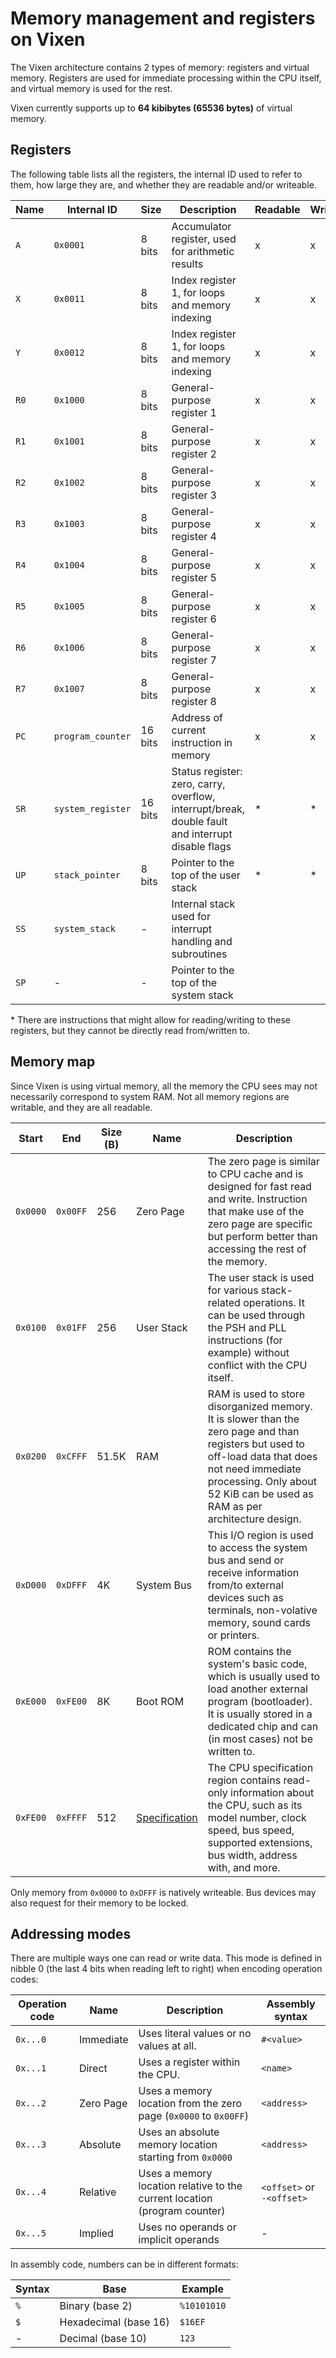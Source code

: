 # Memory management and registers on Vixen

The Vixen architecture contains 2 types of memory: registers and virtual memory. Registers are used for immediate processing within the CPU itself, and virtual memory is used for the rest.

Vixen currently supports up to **64 kibibytes (65536 bytes)** of virtual memory.

## Registers

The following table lists all the registers, the internal ID used to refer to them, how large they are, and whether they are readable and/or writeable.

| Name | Internal ID       | Size    | Description                                                                                       | Readable | Writable |
|------|-------------------|---------|---------------------------------------------------------------------------------------------------|----------|----------|
| `A`  | `0x0001`          | 8 bits  | Accumulator register, used for arithmetic results                                                 | x        | x        |
| `X`  | `0x0011`          | 8 bits  | Index register 1, for loops and memory indexing                                                   | x        | x        |
| `Y`  | `0x0012`          | 8 bits  | Index register 1, for loops and memory indexing                                                   | x        | x        |
| `R0` | `0x1000`          | 8 bits  | General-purpose register 1                                                                        | x        | x        |
| `R1` | `0x1001`          | 8 bits  | General-purpose register 2                                                                        | x        | x        |
| `R2` | `0x1002`          | 8 bits  | General-purpose register 3                                                                        | x        | x        |
| `R3` | `0x1003`          | 8 bits  | General-purpose register 4                                                                        | x        | x        |
| `R4` | `0x1004`          | 8 bits  | General-purpose register 5                                                                        | x        | x        |
| `R5` | `0x1005`          | 8 bits  | General-purpose register 6                                                                        | x        | x        |
| `R6` | `0x1006`          | 8 bits  | General-purpose register 7                                                                        | x        | x        |
| `R7` | `0x1007`          | 8 bits  | General-purpose register 8                                                                        | x        | x        |
| `PC` | `program_counter` | 16 bits | Address of current instruction in memory                                                          | x        | x        |
| `SR` | `system_register` | 16 bits | Status register: zero, carry, overflow, interrupt/break, double fault and interrupt disable flags | *        | *        |
| `UP` | `stack_pointer`   | 8 bits  | Pointer to the top of the user stack                                                              | *        | *        |
| `SS` | `system_stack`    | -       | Internal stack used for interrupt handling and subroutines                                        |          |          |
| `SP` | -                 | -       | Pointer to the top of the system stack                                                            |          |          |

\* There are instructions that might allow for reading/writing to these registers, but they cannot be directly read from/written to.

## Memory map

Since Vixen is using virtual memory, all the memory the CPU sees may not necessarily correspond to system RAM. Not all memory regions are writable, and they are all readable.

| Start    | End      | Size (B) | Name                                       | Description                                                                                                                                                                                                                      |
|----------|----------|----------|--------------------------------------------|----------------------------------------------------------------------------------------------------------------------------------------------------------------------------------------------------------------------------------|
| `0x0000` | `0x00FF` | 256      | Zero Page                                  | The zero page is similar to CPU cache and is designed for fast read and write. Instruction that make use of the zero page are specific but perform better than accessing the rest of the memory.                                 |
| `0x0100` | `0x01FF` | 256      | User Stack                                 | The user stack is used for various stack-related operations. It can be used through the PSH and PLL instructions (for example) without conflict with the CPU itself.                                                             |
| `0x0200` | `0xCFFF` | 51.5K    | RAM                                        | RAM is used to store disorganized memory. It is slower than the zero page and than registers but used to off-load data that does not need immediate processing. Only about 52 KiB can be used as RAM as per architecture design. |
| `0xD000` | `0xDFFF` | 4K       | System Bus                                 | This I/O region is used to access the system bus and send or receive information from/to external devices such as terminals, non-volative memory, sound cards or printers.                                                       |
| `0xE000` | `0xFE00` | 8K       | Boot ROM                                   | ROM contains the system's basic code, which is usually used to load another external program (bootloader). It is usually stored in a dedicated chip and can (in most cases) not be written to.                                   |
| `0xFE00` | `0xFFFF` | 512      | [Specification](../specification/index.md) | The CPU specification region contains read-only information about the CPU, such as its model number, clock speed, bus speed, supported extensions, bus width, address with, and more.                                            |

Only memory from `0x0000` to `0xDFFF` is natively writeable. Bus devices may also request for their memory to be locked.

## Addressing modes

There are multiple ways one can read or write data. This mode is defined in nibble 0 (the last 4 bits when reading left to right) when encoding operation codes:

| Operation code | Name      | Description                                                               | Assembly syntax           |
|----------------|-----------|---------------------------------------------------------------------------|---------------------------|
| `0x...0`       | Immediate | Uses literal values or no values at all.                                  | `#<value>`                |
| `0x...1`       | Direct    | Uses a register within the CPU.                                           | `<name>`                  |
| `0x...2`       | Zero Page | Uses a memory location from the zero page (`0x0000` to `0x00FF`)          | `<address>`               |
| `0x...3`       | Absolute  | Uses an absolute memory location starting from `0x0000`                   | `<address>`               |
| `0x...4`       | Relative  | Uses a memory location relative to the current location (program counter) | `<offset>` or `-<offset>` |
| `0x...5`       | Implied   | Uses no operands or implicit operands                                     | -                         |

In assembly code, numbers can be in different formats:

| Syntax | Base                  | Example     |
|--------|-----------------------|-------------|
| `%`    | Binary (base 2)       | `%10101010` |
| `$`    | Hexadecimal (base 16) | `$16EF`     |
| -      | Decimal (base 10)     | `123`       |
